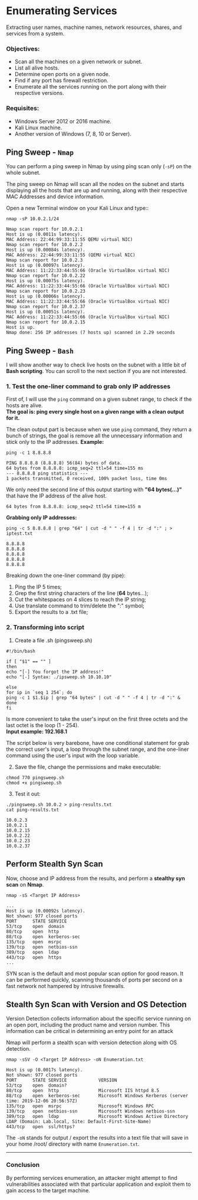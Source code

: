 # Enumerating Services 
Extracting user names, machine names, network resources, shares, and services from a system.

### Objectives:
* Scan all the machines on a given network or subnet.
* List all alive hosts.
* Determine open ports on a given node.
* Find if any port has firewall restriction.
* Enumerate all the services running on the port along with their respective versions.

### Requisites:
* Windows Server 2012 or 2016 machine.
* Kali Linux machine.
* Another version of Windows (7, 8, 10 or Server).

## Ping Sweep - `Nmap`
You can perform a ping sweep in Nmap by using ping scan only (`-sP`) on the whole subnet.

The ping sweep on Nmap will scan all the nodes on the subnet and starts displaying all the hosts that are up and running, along with their respective MAC Addresses and device information.

Open a new Terminal window on your Kali Linux and type::

`nmap -sP 10.0.2.1/24`

```
Nmap scan report for 10.0.2.1
Host is up (0.0011s latency).
MAC Address: 22:44:99:33:11:55 QEMU virtual NIC)
Nmap scan report for 10.0.2.2
Host is up (0.00084s latency).
MAC Address: 22:44:99:33:11:55 (QEMU virtual NIC)
Nmap scan report for 10.0.2.3
Host is up (0.00097s latency).
MAC Address: 11:22:33:44:55:66 (Oracle VirtualBox virtual NIC)
Nmap scan report for 10.0.2.22
Host is up (0.00075s latency).
MAC Address: 11:22:33:44:55:66 (Oracle VirtualBox virtual NIC)
Nmap scan report for 10.0.2.23
Host is up (0.00066s latency).
MAC Address: 11:22:33:44:55:66 (Oracle VirtualBox virtual NIC)
Nmap scan report for 10.0.2.37
Host is up (0.00051s latency).
MAC Address: 11:22:33:44:55:66 (Oracle VirtualBox virtual NIC)
Nmap scan report for 10.0.2.15
Host is up.
Nmap done: 256 IP addresses (7 hosts up) scanned in 2.29 seconds
```

## Ping Sweep - `Bash`
I will show another way to check live hosts on the subnet with a little bit of **Bash scripting**. You can scroll to the next section if you are not interested.

### 1. Test the one-liner command to grab only IP addresses
First of, I will use the `ping` command on a given subnet range, to check if the hosts are alive. <br>
**The goal is: ping every single host on a given range with a clean output for it.**

The clean output part is because when we use `ping` command, they return a bunch of strings, the goal is remove all the unnecessary information and stick only to the IP addresses.
**Example:**

`ping -c 1 8.8.8.8`

```
PING 8.8.8.8 (8.8.8.8) 56(84) bytes of data.
64 bytes from 8.8.8.8: icmp_seq=2 ttl=54 time=155 ms
--- 8.8.8.8 ping statistics ---
1 packets transmitted, 0 received, 100% packet loss, time 0ms
```
We only need the second line of this output starting with **"64 bytes(...)"** that have the IP address of the alive host.
```
64 bytes from 8.8.8.8: icmp_seq=2 ttl=54 time=155 m
``` 

**Grabbing only IP addresses:**

`ping -c 5 8.8.8.8 | grep "64" | cut -d " " -f 4 | tr -d ":" ; > iptest.txt`

```
8.8.8.8
8.8.8.8
8.8.8.8
8.8.8.8
8.8.8.8
```
Breaking down the one-liner command (by pipe):
1. Ping the IP 5 times;
2. Grep the first string characters of the line (**64** bytes...);
3. Cut the whitespaces on 4 slices to reach the IP string;
4. Use translate command to trim/delete the ":" symbol;
5. Export the results to a .txt file;

### 2. Transforming into script

1. Create a file .sh (pingsweep.sh)

```
#!/bin/bash 
 
if [ "$1" == "" ]
then
echo "[-] You forgot the IP address!"
echo "[-] Syntax: ./ipsweep.sh 10.10.10"

else
for ip in `seq 1 254`; do 
ping -c 1 $1.$ip | grep "64 bytes" | cut -d " " -f 4 | tr -d ":" &
done
fi
```
Is more convenient to take the user's input on the first three octets and the last octet is the loop (1 - 254).<br>
**Input example: 192.168.1**

The script below is very barebone, have one conditional statement for grab the correct user's input, a loop through the subnet range, and the one-liner command using the user's input with the loop variable.

2. Save the file, change the permissions and make executable:

`chmod 770 pingsweep.sh`<br>
`chmod +x pingsweep.sh`

3. Test it out:

`./pingsweep.sh 10.0.2 > ping-results.txt`<br>
`cat ping-results.txt`
```
10.0.2.3
10.0.2.1
10.0.2.15
10.0.2.22
10.0.2.23
10.0.2.37
```

## Perform Stealth Syn Scan
Now, choose and IP address from the results, and perform a **stealthy syn scan** on **Nmap**.

`nmap -sS <Target IP Address>`

```
...
Host is up (0.00092s latency).
Not shown: 977 closed ports
PORT      STATE SERVICE
53/tcp    open  domain
80/tcp    open  http
88/tcp    open  kerberos-sec
135/tcp   open  msrpc
139/tcp   open  netbios-ssn
389/tcp   open  ldap
443/tcp   open  https
...
```

SYN scan is the default and most popular scan option for good reason. It can be performed quickly, scanning thousands of ports per second on a fast network not hampered by intrusive firewalls.


## Stealth Syn Scan with Version and OS Detection


Version Detection collects information about the specific service running on an open port, including the product name and version number. This information can be critical in determining an entry point for an attack

Nmap will perform a stealth scan with version detection along with OS detection.

`nmap -sSV -O <Target IP Address> -oN Enumeration.txt`

```
Host is up (0.0017s latency).
Not shown: 977 closed ports
PORT      STATE SERVICE            VERSION
53/tcp    open  domain?
80/tcp    open  http               Microsoft IIS httpd 8.5
88/tcp    open  kerberos-sec       Microsoft Windows Kerberos (server time: 2019-12-06 20:56:57Z)
135/tcp   open  msrpc              Microsoft Windows RPC
139/tcp   open  netbios-ssn        Microsoft Windows netbios-ssn
389/tcp   open  ldap               Microsoft Windows Active Directory LDAP (Domain: Lab.local, Site: Default-First-Site-Name)
443/tcp   open  ssl/https?
```
The `-oN` stands for output / export the results into a text file that will save in your home /root/ directory with name `Enumeration.txt`.

***

### Conclusion
By performing services enumeration, an attacker might attempt to find vulnerabilities associated with that particular application and exploit them to gain access to the target machine.

